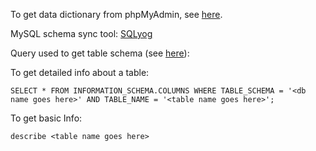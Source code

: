 To get data dictionary from phpMyAdmin, see <a href="https://dataedo.com/kb/tools/phpmyadmin/how-to-create-data-dictionary#:~:text=PhpMyAdmin%20allows%20you%20to%20export,documentation%20in%20an%20HTML%20page.">here</a>.

MySQL schema sync tool: <a href="https://github.com/webyog/sqlyog-community/wiki/Downloads">SQLyog</a>

Query used to get table schema (see <a href="https://electrictoolbox.com/mysql-table-structure-information-schema/#:~:text=Using%20the%20INFORMATION%20SCHEMA&text=SELECT%20*%20FROM%20INFORMATION_SCHEMA.,each%20row%20from%20the%20query.">here</a>):

To get detailed info about a table:
```
SELECT * FROM INFORMATION_SCHEMA.COLUMNS WHERE TABLE_SCHEMA = '<db name goes here>' AND TABLE_NAME = '<table name goes here>';
```

To get basic Info: 
```
describe <table name goes here>
```
